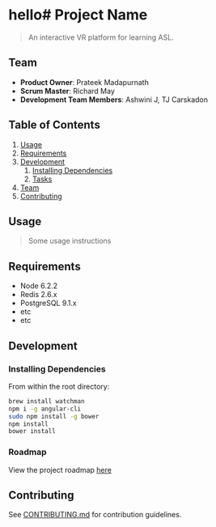# hello# Project Name

> An interactive VR platform for learning ASL.

## Team

  - __Product Owner__: Prateek Madapurnath
  - __Scrum Master__: Richard May
  - __Development Team Members__: Ashwini J, TJ Carskadon

## Table of Contents

1. [Usage](#Usage)
1. [Requirements](#requirements)
1. [Development](#development)
    1. [Installing Dependencies](#installing-dependencies)
    1. [Tasks](#tasks)
1. [Team](#team)
1. [Contributing](#contributing)

## Usage

> Some usage instructions

## Requirements

- Node 6.2.2
- Redis 2.6.x
- PostgreSQL 9.1.x
- etc
- etc

## Development

### Installing Dependencies

From within the root directory:

```sh
brew install watchman
npm i -g angular-cli
sudo npm install -g bower
npm install
bower install
```

### Roadmap

View the project roadmap [here](LINK_TO_PROJECT_ISSUES)


## Contributing

See [CONTRIBUTING.md](CONTRIBUTING.md) for contribution guidelines.
